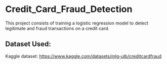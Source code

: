# Credit_Card_Fraud_Detection
This project consists of training a logistic regression model to detect legitimate and fraud transactions on a credit card.

## Dataset Used:
Kaggle dataset: https://www.kaggle.com/datasets/mlg-ulb/creditcardfraud

